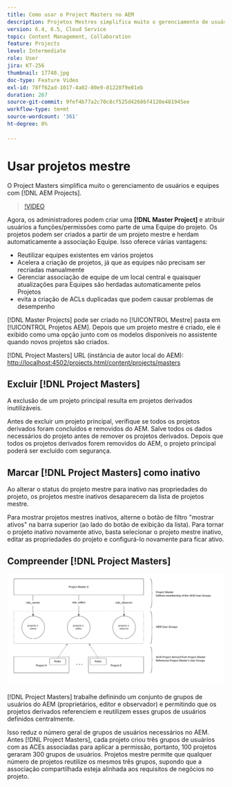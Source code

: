 ```yaml
---
title: Como usar o Project Masters no AEM
description: Projetos Mestres simplifica muito o gerenciamento de usuários e equipes com projetos AEM.
version: 6.4, 6.5, Cloud Service
topic: Content Management, Collaboration
feature: Projects
level: Intermediate
role: User
jira: KT-256
thumbnail: 17740.jpg
doc-type: Feature Video
exl-id: 78ff62ad-1017-4a02-80e9-81228f9e01eb
duration: 267
source-git-commit: 9fef4b77a2c70c8cf525d42686f4120e481945ee
workflow-type: tm+mt
source-wordcount: '361'
ht-degree: 0%

---
```


# Usar projetos mestre

O Project Masters simplifica muito o gerenciamento de usuários e equipes com [!DNL AEM Projects].

>[!VIDEO](https://video.tv.adobe.com/v/17740?quality=12&learn=on)

Agora, os administradores podem criar uma **[!DNL Master Project]** e atribuir usuários a funções/permissões como parte de uma Equipe do projeto. Os projetos podem ser criados a partir de um projeto mestre e herdam automaticamente a associação Equipe. Isso oferece várias vantagens:

* Reutilizar equipes existentes em vários projetos
* Acelera a criação de projetos, já que as equipes não precisam ser recriadas manualmente
* Gerenciar associação de equipe de um local central e quaisquer atualizações para Equipes são herdadas automaticamente pelos Projetos
* evita a criação de ACLs duplicadas que podem causar problemas de desempenho

[!DNL Master Projects] pode ser criado no [!UICONTROL Mestre] pasta em [!UICONTROL Projetos AEM]. Depois que um projeto mestre é criado, ele é exibido como uma opção junto com os modelos disponíveis no assistente quando novos projetos são criados.

[!DNL Project Masters] URL (instância de autor local do AEM): [http://localhost:4502/projects.html/content/projects/masters](http://localhost:4502/projects.html/content/projects/masters)

## Excluir [!DNL Project Masters]

A exclusão de um projeto principal resulta em projetos derivados inutilizáveis.

Antes de excluir um projeto principal, verifique se todos os projetos derivados foram concluídos e removidos do AEM. Salve todos os dados necessários do projeto antes de remover os projetos derivados. Depois que todos os projetos derivados forem removidos do AEM, o projeto principal poderá ser excluído com segurança.

## Marcar [!DNL Project Masters] como inativo

Ao alterar o status do projeto mestre para inativo nas propriedades do projeto, os projetos mestre inativos desaparecem da lista de projetos mestre.

Para mostrar projetos mestres inativos, alterne o botão de filtro &quot;mostrar ativos&quot; na barra superior (ao lado do botão de exibição da lista). Para tornar o projeto inativo novamente ativo, basta selecionar o projeto mestre inativo, editar as propriedades do projeto e configurá-lo novamente para ficar ativo.

## Compreender [!DNL Project Masters]

![Exibição técnica de mestres de projeto](assets/use-project-masters/project-masters-architecture.png)

[!DNL Project Masters] trabalhe definindo um conjunto de grupos de usuários do AEM (proprietários, editor e observador) e permitindo que os projetos derivados referenciem e reutilizem esses grupos de usuários definidos centralmente.

Isso reduz o número geral de grupos de usuários necessários no AEM. Antes [!DNL Project Masters], cada projeto criou três grupos de usuários com as ACEs associadas para aplicar a permissão, portanto, 100 projetos geraram 300 grupos de usuários. Projetos mestre permite que qualquer número de projetos reutilize os mesmos três grupos, supondo que a associação compartilhada esteja alinhada aos requisitos de negócios no projeto.
